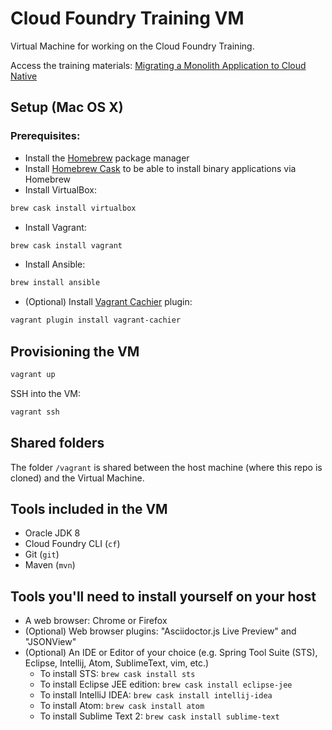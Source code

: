 Cloud Foundry Training VM
=========================

Virtual Machine for working on the Cloud Foundry Training.

Access the training materials: [Migrating a Monolith Application to Cloud Native](https://github.com/hpejcinovic-pivotal/pivotal-training/blob/master/student_guide.adoc)

Setup (Mac OS X)
----------------

### Prerequisites:

* Install the [Homebrew](http://brew.sh/) package manager
* Install [Homebrew Cask](https://caskroom.github.io/) to be able to install binary applications via Homebrew
* Install VirtualBox:

```sh
brew cask install virtualbox
```

* Install Vagrant:

```sh
brew cask install vagrant
```

* Install Ansible:

```sh
brew install ansible
```

* (Optional) Install [Vagrant Cachier](http://fgrehm.viewdocs.io/vagrant-cachier/) plugin:

```sh
vagrant plugin install vagrant-cachier
```

Provisioning the VM
-------------------

```sh
vagrant up
```

SSH into the VM:

```sh
vagrant ssh
```

Shared folders
--------------

The folder `/vagrant` is shared between the host machine (where this repo is cloned) and the Virtual Machine.

Tools included in the VM
------------------------

* Oracle JDK 8
* Cloud Foundry CLI (`cf`)
* Git (`git`)
* Maven (`mvn`)

Tools you'll need to install yourself on your host
--------------------------------------------------

* A web browser: Chrome or Firefox
* (Optional) Web browser plugins: "Asciidoctor.js Live Preview" and "JSONView"
* (Optional) An IDE or Editor of your choice (e.g. Spring Tool Suite (STS), Eclipse, Intellij, Atom, SublimeText, vim, etc.)
  * To install STS: `brew cask install sts`
  * To install Eclipse JEE edition: `brew cask install eclipse-jee`
  * To install IntelliJ IDEA: `brew cask install intellij-idea`
  * To install Atom: `brew cask install atom`
  * To install Sublime Text 2: `brew cask install sublime-text`
